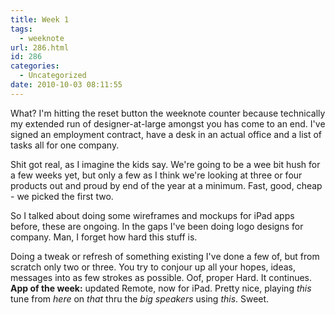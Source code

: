 ```yaml
---
title: Week 1
tags:
  - weeknote
url: 286.html
id: 286
categories:
  - Uncategorized
date: 2010-10-03 08:11:55
---
```


What? I'm hitting the reset button the weeknote counter because technically my extended run of designer-at-large amongst you has come to an end. I've signed an employment contract, have a desk in an actual office and a list of tasks all for one company. 

Shit got real, as I imagine the kids say. We're going to be a wee bit hush for a few weeks yet, but only a few as I think we're looking at three or four products out and proud by end of the year at a minimum. Fast, good, cheap - we picked the first two. 

So I talked about doing some wireframes and mockups for iPad apps before, these are ongoing. In the gaps I've been doing logo designs for company. Man, I forget how hard this stuff is. 

Doing a tweak or refresh of something existing I've done a few of, but from scratch only two or three. You try to conjour up all your hopes, ideas, messages into as few strokes as possible. Oof, proper Hard. It continues. **App of the week:** updated Remote, now for iPad. Pretty nice, playing _this_ tune from _here_ on _that_ thru the _big speakers_ using _this_. Sweet.